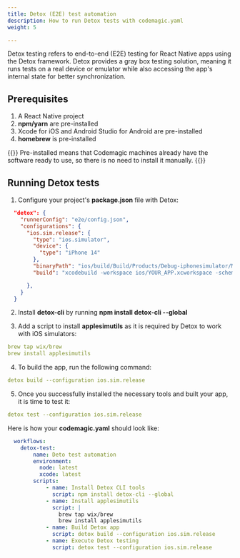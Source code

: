 ```yaml
---
title: Detox (E2E) test automation
description: How to run Detox tests with codemagic.yaml
weight: 5

---
```


Detox testing refers to end-to-end (E2E) testing for React Native apps using the Detox framework. Detox provides a gray box testing solution, meaning it runs tests on a real device or emulator while also accessing the app's internal state for better synchronization.


## Prerequisites

1. A React Native project
2. **npm/yarn** are pre-installed
3. Xcode for iOS and Android Studio for Android are pre-installed
4. **homebrew** is pre-installed

{{<notebox>}}
Pre-installed means that Codemagic machines already have the software ready to use, so there is no need to install it manually.
{{</notebox>}}

## Running Detox tests

1. Configure your project's **package.json** file with Detox:

```json
  "detox": {
    "runnerConfig": "e2e/config.json",
    "configurations": {
      "ios.sim.release": {
        "type": "ios.simulator",
        "device": {
          "type": "iPhone 14"
        },
        "binaryPath": "ios/build/Build/Products/Debug-iphonesimulator/MyReactNativeApp.app",
        "build": "xcodebuild -workspace ios/YOUR_APP.xcworkspace -scheme YOUR_APP -configuration Debug -sdk iphonesimulator -derivedDataPath ios/build"

      },
    }
  }
```
2. Install **detox-cli** by running **npm install detox-cli --global**

3. Add a script to install **applesimutils** as it is required by Detox to work with iOS simulators:

```yaml
brew tap wix/brew
brew install applesimutils
```

4. To build the app, run the following command:

```yaml
detox build --configuration ios.sim.release
```

5. Once you successfully installed the necessary tools and built your app, it is time to test it:

```yaml
detox test --configuration ios.sim.release
```

Here is how your **codemagic.yaml** should look like:

```yaml
  workflows:
    detox-test:
        name: Deto test automation
        environment:
          node: latest
          xcode: latest
        scripts:
            - name: Install Detox CLI tools
              script: npm install detox-cli --global
            - name: Install applesimutils
              script: |
                brew tap wix/brew
                brew install applesimutils
            - name: Build Detox app
              script: detox build --configuration ios.sim.release
            - name: Execute Detox testing
              script: detox test --configuration ios.sim.release
```
